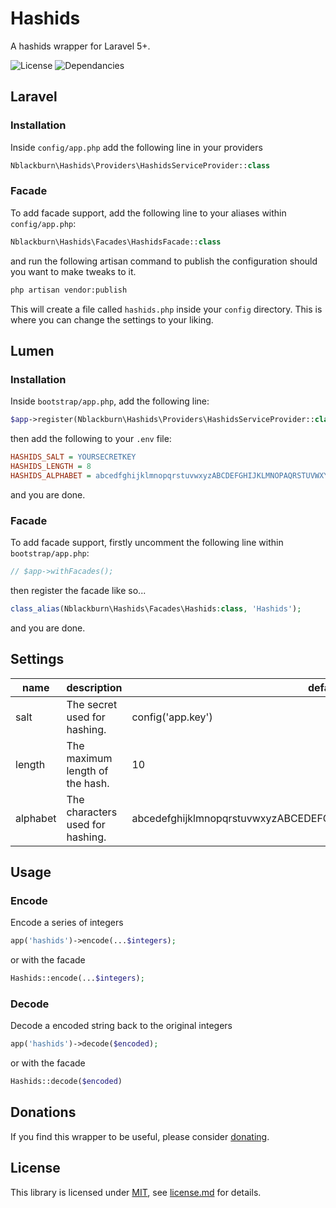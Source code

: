 # Hashids

A hashids wrapper for Laravel 5+.

![License](https://img.shields.io/badge/license-MIT-green.svg?style=flat-square) ![Dependancies](https://img.shields.io/badge/dependancies-1-green.svg?style=flat-square)

## Laravel

### Installation

Inside `config/app.php` add the following line in your providers

```php
Nblackburn\Hashids\Providers\HashidsServiceProvider::class
```

### Facade

To add facade support, add the following line to your aliases within `config/app.php`:

```php
Nblackburn\Hashids\Facades\HashidsFacade::class
```

and run the following artisan command to publish the configuration should you want to make tweaks to it.

```bash
php artisan vendor:publish
```

This will create a file called `hashids.php` inside your `config` directory. This is where you can change the settings to your liking.

## Lumen

### Installation

Inside `bootstrap/app.php`, add the following line:

```php
$app->register(Nblackburn\Hashids\Providers\HashidsServiceProvider::class);
```
then add the following to your `.env` file:

```ini
HASHIDS_SALT = YOURSECRETKEY
HASHIDS_LENGTH = 8
HASHIDS_ALPHABET = abcedfghijklmnopqrstuvwxyzABCDEFGHIJKLMNOPAQRSTUVWXYZ1234567890
```

and you are done.

### Facade

To add facade support, firstly uncomment the following line within `bootstrap/app.php`:

```php
// $app->withFacades();
```

then register the facade like so...

```php
class_alias(Nblackburn\Hashids\Facades\Hashids:class, 'Hashids');
```

and you are done.

## Settings

|name    |description                                 |default                                                        |
|--------|--------------------------------------------|---------------------------------------------------------------|
|salt    |The secret used for hashing.                |config('app.key')                                              |
|length  |The maximum length of the hash.             |10                                                             |
|alphabet|The characters used for hashing.            |abcedefghijklmnopqrstuvwxyzABCEDEFGHIJKLMNOPQRSTUVWXYZ123456890|

## Usage

### Encode

Encode a series of integers

```php
app('hashids')->encode(...$integers);
```

or with the facade

```php
Hashids::encode(...$integers);
```

### Decode

Decode a encoded string back to the original integers

```php
app('hashids')->decode($encoded);
```

or with the facade

```php
Hashids::decode($encoded)
```

## Donations

If you find this wrapper to be useful, please consider [donating](https://payy.me/@nblackburn).

## License

This library is licensed under [MIT](http://choosealicense.com/licenses/mit), see [license.md](/license.md) for details.
